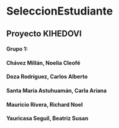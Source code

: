 # SeleccionEstudiante
## Proyecto **KIHEDOVI**

#### Grupo 1:
#### Chávez Millán, Noelia Cleofé
#### Doza Rodríguez, Carlos Alberto
#### Santa María Astuhuamán, Carla Ariana
#### Mauricio Rivera, Richard Noel
#### Yauricasa Seguil, Beatriz Susan
